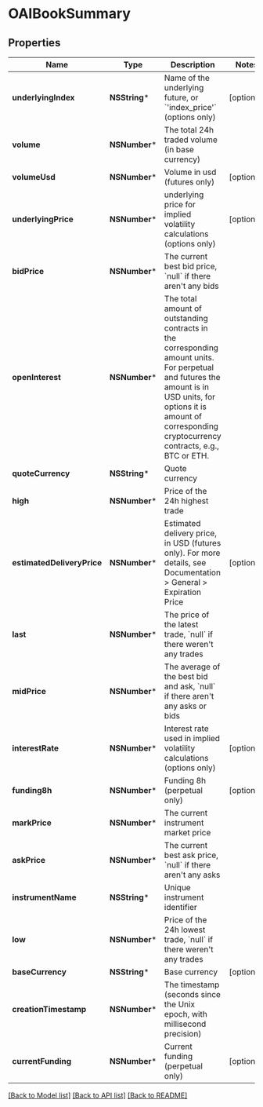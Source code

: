# OAIBookSummary

## Properties
Name | Type | Description | Notes
------------ | ------------- | ------------- | -------------
**underlyingIndex** | **NSString*** | Name of the underlying future, or &#x60;&#39;index_price&#39;&#x60; (options only) | [optional] 
**volume** | **NSNumber*** | The total 24h traded volume (in base currency) | 
**volumeUsd** | **NSNumber*** | Volume in usd (futures only) | [optional] 
**underlyingPrice** | **NSNumber*** | underlying price for implied volatility calculations (options only) | [optional] 
**bidPrice** | **NSNumber*** | The current best bid price, &#x60;null&#x60; if there aren&#39;t any bids | 
**openInterest** | **NSNumber*** | The total amount of outstanding contracts in the corresponding amount units. For perpetual and futures the amount is in USD units, for options it is amount of corresponding cryptocurrency contracts, e.g., BTC or ETH. | 
**quoteCurrency** | **NSString*** | Quote currency | 
**high** | **NSNumber*** | Price of the 24h highest trade | 
**estimatedDeliveryPrice** | **NSNumber*** | Estimated delivery price, in USD (futures only). For more details, see Documentation &gt; General &gt; Expiration Price | [optional] 
**last** | **NSNumber*** | The price of the latest trade, &#x60;null&#x60; if there weren&#39;t any trades | 
**midPrice** | **NSNumber*** | The average of the best bid and ask, &#x60;null&#x60; if there aren&#39;t any asks or bids | 
**interestRate** | **NSNumber*** | Interest rate used in implied volatility calculations (options only) | [optional] 
**funding8h** | **NSNumber*** | Funding 8h (perpetual only) | [optional] 
**markPrice** | **NSNumber*** | The current instrument market price | 
**askPrice** | **NSNumber*** | The current best ask price, &#x60;null&#x60; if there aren&#39;t any asks | 
**instrumentName** | **NSString*** | Unique instrument identifier | 
**low** | **NSNumber*** | Price of the 24h lowest trade, &#x60;null&#x60; if there weren&#39;t any trades | 
**baseCurrency** | **NSString*** | Base currency | [optional] 
**creationTimestamp** | **NSNumber*** | The timestamp (seconds since the Unix epoch, with millisecond precision) | 
**currentFunding** | **NSNumber*** | Current funding (perpetual only) | [optional] 

[[Back to Model list]](../README.md#documentation-for-models) [[Back to API list]](../README.md#documentation-for-api-endpoints) [[Back to README]](../README.md)


